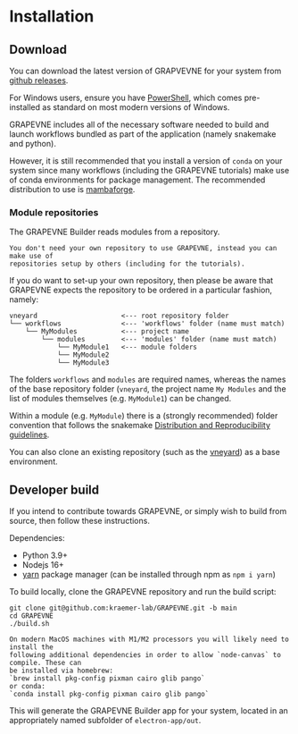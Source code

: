 # Installation

## Download

You can download the latest version of GRAPVEVNE for your system from
[github releases](https://github.com/kraemer-lab/GRAPEVNE/releases).

For Windows users, ensure you have
[PowerShell](https://learn.microsoft.com/en-us/powershell/), which comes
pre-installed as standard on most modern versions of Windows.

GRAPEVNE includes all of the necessary software needed to build and launch
workflows bundled as part of the application (namely snakemake and python).

However, it is still recommended that you install a version of `conda` on your
system since many workflows (including the GRAPEVNE tutorials) make use of conda
environments for package management. The recommended distribution to use is
[mambaforge](https://github.com/conda-forge/miniforge#mambaforge).

### Module repositories

The GRAPEVNE Builder reads modules from a repository.

```{note}
You don't need your own repository to use GRAPEVNE, instead you can make use of
repositories setup by others (including for the tutorials).
```

If you do want to set-up your own repository, then please be aware that GRAPEVNE
expects the repository to be ordered in a particular fashion, namely:

```
vneyard                     <--- root repository folder
└── workflows               <--- 'workflows' folder (name must match)
    └── MyModules           <--- project name
        └── modules         <--- 'modules' folder (name must match)
            └── MyModule1   <--- module folders
            └── MyModule2
            └── MyModule3
```

The folders `workflows` and `modules` are required names, whereas the names of
the base repository folder (`vneyard`, the project name `My Modules` and the
list of modules themselves (e.g. `MyModule1`) can be changed.

Within a module (e.g. `MyModule`) there is a (strongly recommended) folder
convention that follows the snakemake
[Distribution and Reproducibility guidelines](https://snakemake.readthedocs.io/en/stable/snakefiles/deployment.html).

You can also clone an existing repository (such as the
[vneyard](https://github.com/kraemer-lab/vneyard)) as a base environment.

## Developer build

If you intend to contribute towards GRAPEVNE, or simply wish to build from
source, then follow these instructions.

Dependencies:

- Python 3.9+
- Nodejs 16+
- [yarn](https://yarnpkg.com/) package manager (can be installed through npm as
  `npm i yarn`)

To build locally, clone the GRAPEVNE repository and run the build script:

```
git clone git@github.com:kraemer-lab/GRAPEVNE.git -b main
cd GRAPEVNE
./build.sh
```

```{note}
On modern MacOS machines with M1/M2 processors you will likely need to install the
following additional dependencies in order to allow `node-canvas` to compile. These can
be installed via homebrew:
`brew install pkg-config pixman cairo glib pango`
or conda:
`conda install pkg-config pixman cairo glib pango`
```

This will generate the GRAPEVNE Builder app for your system, located in
an appropriately named subfolder of `electron-app/out`.
